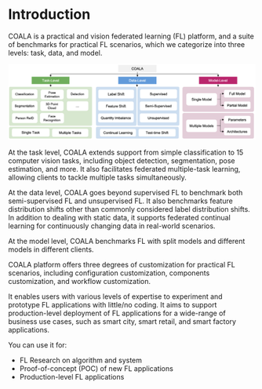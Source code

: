 # Introduction

COALA is a practical and vision federated learning (FL) platform, and a suite of benchmarks for practical FL scenarios, which we categorize into three levels: task, data, and model.

![COALA Overview](_static/image/coala-overview.png)

At the task level, COALA extends support from simple classification to 15 computer vision tasks, including object detection, segmentation, pose estimation, and more. It also facilitates federated multiple-task learning, allowing clients to tackle multiple tasks simultaneously. 

At the data level, COALA goes beyond supervised FL to benchmark both semi-supervised FL and unsupervised FL. It also benchmarks feature distribution shifts other than commonly considered label distribution shifts. In addition to dealing with static data, it supports federated continual learning for continuously changing data in real-world scenarios. 

At the model level, COALA benchmarks FL with split models and different models in different clients. 

COALA platform offers three degrees of customization for practical FL scenarios, including configuration customization, components customization, and workflow customization.

It enables users with various levels of expertise to experiment and prototype FL applications with little/no coding. It aims to support production-level deployment of FL applications for a wide-range of business use cases, such as smart city, smart retail, and smart factory applications.

You can use it for:
* FL Research on algorithm and system
* Proof-of-concept (POC) of new FL applications
* Production-level FL applications

